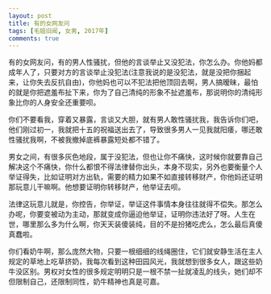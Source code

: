```yaml
---
layout: post
title: 有的女网友问
tags: [毛姐旧闻, 女男, 2017年]
comments: true
---
```


有的女网友问，有的男人性骚扰，但他的言谈举止又没犯法，你怎么办。你他妈都成年人了，只要对方的言谈举止没犯法(注意我说的是没犯法，就是没把你捆起来，让你失去反抗自由)，你他妈也可以不犯法把他顶回去啊，男人搞暧昧，最怕的就是你把遮羞布扯下来，你为了自己清纯的形象不扯遮羞布，那说明你的清纯形象比你的人身安全还重要呗。

你们不要看我，穿着又暴露，言谈又大胆，就有男人敢性骚扰我，我告诉你们吧，他们刚过初一，我就把十五的祝福送出去了，导致很多男人一见我就阳痿，哪还敢性骚扰我啊，不被我撤掉底裤暴露短处都不错了。

男女之间，有很多灰色地段，属于没犯法，但也让你不痛快，这时候你就要靠自己解决这个不痛快，你什么都恨不得法律替你出头，本身不现实，另外也要衡量个人举证得失，比如证明对方出轨，需要的精力如果不如直接转移财产，你他妈还证明那玩意儿干嘛啊。他想要证明你转移财产，他举证去呗。

法律这玩意儿就是，你控告，你举证，举证这件事情本身往往就得不偿失。那怎么办呢，你要变被动为主动，那就变成你逼迫他举证，证明你违法好了呀。人生在世，哪里那么多为什么啊，你天天装傻装纯，目的不是扮猪吃虎么，怎么最后真傻真蠢啦。

你们看奶牛啊，那么庞然大物，只要一根细细的线绳圈住，它们就安静生活在主人规定的草地上吃草挤奶，我每次看到这种田园风光，我就想到很多女人，跟这些奶牛没区别。男权对女性的很多规定明明只是一根不禁一扯就凌乱的线头，她们却不但限制自己，还限制同性，奶牛精神也真是可嘉。
